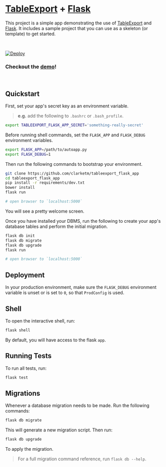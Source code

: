# [TableExport](https://github.com/clarketm/TableExport) + [Flask](http://flask.pocoo.org/)

This project is a simple app demonstrating the use of [TableExport](https://github.com/clarketm/TableExport) and [Flask](http://flask.pocoo.org/). It includes a sample project that you can use as a skeleton (or template) to get started.

<br>

[![Deploy](https://www.herokucdn.com/deploy/button.svg)](https://heroku.com/deploy?template=https://github.com/clarketm/tableexport_flask_app.git)

### Checkout the [demo](https://tableexport-flask-app.herokuapp.com/)!
<br>

## Quickstart

First, set your app's secret key as an environment variable.
> **e.g.** add the following to `.bashrc` or `.bash_profile`.

``` bash
export TABLEEXPORT_FLASK_APP_SECRET='something-really-secret'
```

Before running shell commands, set the `FLASK_APP` and `FLASK_DEBUG` environment variables.

``` bash
export FLASK_APP=/path/to/autoapp.py
export FLASK_DEBUG=1
```

Then run the following commands to bootstrap your environment.

``` bash
git clone https://github.com/clarketm/tableexport_flask_app
cd tableexport_flask_app
pip install -r requirements/dev.txt
bower install
flask run

# open browser to `localhost:5000`
```

You will see a pretty welcome screen.

Once you have installed your DBMS, run the following to create your app's database tables and perform the initial migration.

``` bash
flask db init
flask db migrate
flask db upgrade
flask run

# open browser to `localhost:5000`
```

## Deployment

In your production environment, make sure the `FLASK_DEBUG` environment variable is unset or is set to `0`, so that `ProdConfig` is used.


## Shell

To open the interactive shell, run:

``` bash
flask shell
```

By default, you will have access to the flask `app`.


## Running Tests

To run all tests, run:

``` bash
flask test
```

## Migrations

Whenever a database migration needs to be made. Run the following commands:

``` bash
flask db migrate
```

This will generate a new migration script. Then run:

``` bash
flask db upgrade
```

To apply the migration.

> For a full migration command reference, run `flask db --help`.
